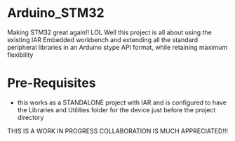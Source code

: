 # Arduino_STM32
Making STM32 great again!! LOL 
Well this project is all about using the existing IAR Embedded workbench and extending all the standard peripheral libraries in an Arduino
stype API format, while retaining maximum flexibility


# Pre-Requisites
- this works as a STANDALONE project with IAR and is configured to have the Libraries and Utilities folder for the device just before the 
project directory


THIS IS A WORK IN PROGRESS COLLABORATION IS MUCH APPRECIATED!!!

